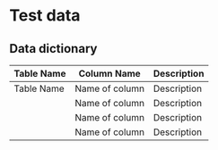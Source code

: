 # Test data

## Data dictionary
|Table Name   |Column Name        |Description  |
|-----------|-------------------|-------------|
|Table Name  | Name of column       |Description |
|  | Name of column       |Description |                                                                 
|  | Name of column     |Description |
|  | Name of column      |Description |
